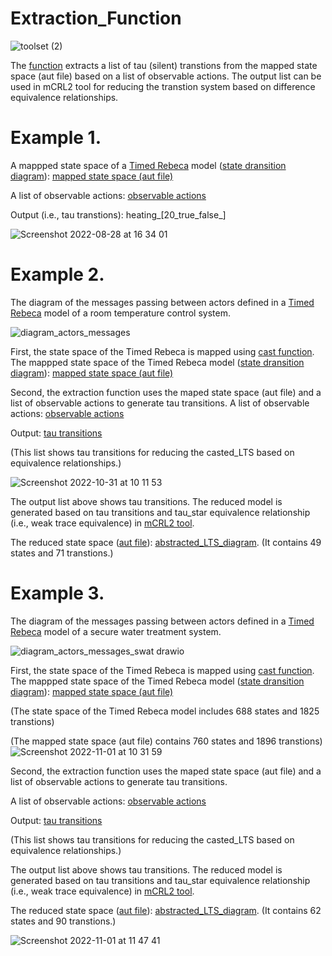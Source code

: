 # Extraction_Function


![toolset (2)](https://user-images.githubusercontent.com/45528113/199217821-f1f13995-c50d-4d2a-8b61-2e1594b15981.jpg)




The <a href="https://github.com/fereidoun-moradi/Extraction_Function/blob/main/extraction_function">function</a> extracts a list of tau (silent) transtions 
from the mapped state space (aut file) based on a list of observable actions. The output list can be used in mCRL2 tool for reducing the transtion system based on difference equivalence relationships.


# Example 1.
A mappped state space of a <a href="https://github.com/fereidoun-moradi/Abstraction-tool/blob/main/RV-Example.rebeca">Timed Rebeca</a> model (<a href="https://github.com/fereidoun-moradi/cast_function/blob/main/RV_Example.png">state dransition diagram</a>): <a href="https://github.com/fereidoun-moradi/cast_function/blob/main/castfile.aut">mapped state space (aut file)</a>

A list of observable actions:  <a href="https://github.com/fereidoun-moradi/Extraction_Function/blob/main/observable_actions.txt">observable actions</a>

Output (i.e., tau transtions): heating_[20_true_false_]


![Screenshot 2022-08-28 at 16 34 01](https://user-images.githubusercontent.com/45528113/187079441-b0a7669a-6f8a-48f2-bb1d-fc9182e52985.png)

# Example 2.
The diagram of the messages passing between actors defined in a <a href="https://github.com/fereidoun-moradi/cast_function/blob/main/OneRoomTemp_mode.rebeca">Timed Rebeca</a>  model of a room temperature control system.

![diagram_actors_messages](https://user-images.githubusercontent.com/45528113/198962230-89231591-082f-4591-b449-b58471ea3488.jpg)

First, the state space of the Timed Rebeca is mapped using <a href="https://github.com/fereidoun-moradi/cast_function/blob/main/OneRoomTemp_mode.rebeca">cast function</a>.
The mappped state space of the Timed Rebeca model (<a href="https://github.com/fereidoun-moradi/cast_function/blob/main/state_transition_diagram.png">state dransition diagram</a>): <a href="https://github.com/fereidoun-moradi/cast_function/blob/main/castfile_exp2.aut">mapped state space (aut file)</a>


Second, the extraction function uses the maped state space (aut file) and a list of observable actions to generate tau transitions. 
A list of observable actions:  <a href="https://github.com/fereidoun-moradi/Extraction_Function/blob/main/observable_actions_exp2.txt">observable actions</a>

Output: <a href="https://github.com/fereidoun-moradi/extraction_Function/blob/main/tau_transitions_exp2.txt">tau transitions</a>

(This list shows tau transitions for reducing the casted_LTS based on equivalence relationships.)


![Screenshot 2022-10-31 at 10 11 53](https://user-images.githubusercontent.com/45528113/198972831-22fd55fc-ffb1-442d-b6e4-eca6a1a7b06c.png)


The output list above shows tau transitions.
The reduced model is generated based on tau transitions and tau_star equivalence relationship (i.e., weak trace equivalence) in <a href="https://github.com/fereidoun-moradi/mCRL2">mCRL2 tool</a>.

The reduced state space (<a href="https://github.com/fereidoun-moradi/extraction_Function/blob/main/OneRoomTemp_mode_casted_tau_star.lts">aut file</a>): <a href="https://github.com/fereidoun-moradi/extraction_Function/blob/main/abstracted_LTS_exp2.png">abstracted_LTS_diagram</a>. (It contains 49 states and 71 transtions.)


# Example 3.
The diagram of the messages passing between actors defined in a <a href="https://github.com/fereidoun-moradi/cast_function/blob/main/SWaT_Time_WithoutAttacks.rebeca">Timed Rebeca</a> model of a secure water treatment system.

![diagram_actors_messages_swat drawio](https://user-images.githubusercontent.com/45528113/199199300-2946742b-285a-46f4-b825-2d81adfcd6ee.png)

First, the state space of the Timed Rebeca is mapped using <a href="https://github.com/fereidoun-moradi/cast_function/blob/main/OneRoomTemp_mode.rebeca">cast function</a>.
The mappped state space of the Timed Rebeca model (<a href="https://github.com/fereidoun-moradi/cast_function/blob/main/SWaT_Time_WithoutAttacks.pdf">state dransition diagram</a>): <a href="https://github.com/fereidoun-moradi/cast_function/blob/main/castfile_exp3.aut">mapped state space (aut file)</a>

(The state space of the Timed Rebeca model includes 688 states and 1825 transtions)

(The mapped state space (aut file) contains 760 states and 1896 transtions)
![Screenshot 2022-11-01 at 10 31 59](https://user-images.githubusercontent.com/45528113/199203830-1efc2b37-976d-4a3d-8807-baec7d2ff869.png)


Second, the extraction function uses the maped state space (aut file) and a list of observable actions to generate tau transitions. 

A list of observable actions:  <a href="https://github.com/fereidoun-moradi/Extraction_Function/blob/main/observable_actions_exp3.txt">observable actions</a>

Output: <a href="https://github.com/fereidoun-moradi/extraction_Function/blob/main/tau_transitions_exp3.txt">tau transitions</a>

(This list shows tau transitions for reducing the casted_LTS based on equivalence relationships.)

The output list above shows tau transitions.
The reduced model is generated based on tau transitions and tau_star equivalence relationship (i.e., weak trace equivalence) in <a href="https://github.com/fereidoun-moradi/mCRL2">mCRL2 tool</a>.

The reduced state space (<a href="https://github.com/fereidoun-moradi/extraction_Function/blob/main/SWaT_Time_WithoutAttacks_casted_v2_tau_star.lts">aut file</a>): <a href="https://github.com/fereidoun-moradi/extraction_Function/blob/main/reduced_state_space_swat.png">abstracted_LTS_diagram</a>. (It contains 62 states and 90 transtions.)

![Screenshot 2022-11-01 at 11 47 41](https://user-images.githubusercontent.com/45528113/199216728-6fadb598-01f9-49c2-a485-587dde302599.png)


